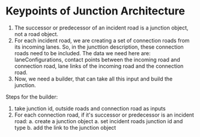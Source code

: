 # Keypoints of Junction Architecture

1. The successor or predecessor of an incident road is a junction object, not a road object.
2. For each incident road, we are creating a set of connection roads from its incoming lanes. So, in the juncttion description, these connection roads need to be included. The data we need here are: laneConfigurations, contact points between the incoming road and connection road, lane links of the incoming road and the connection road.
3. Now, we need a builder, that can take all this input and build the junction.

Steps for the builder:
1. take junction id, outside roads and connection road as inputs
2. For each connection road, if it's successor or predecessor is an incident road:
    a. create a junction object
    a. set incident roads junction id and type
    b. add the link to the junction object